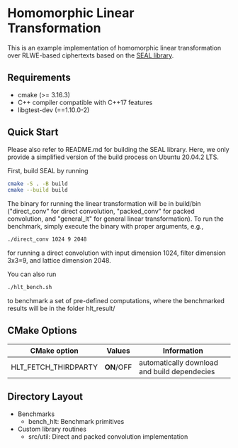 # Homomorphic Linear Transformation
This is an example implementation of homomorphic linear transformation over
RLWE-based ciphertexts based on the [SEAL library](https://github.com/microsoft/SEAL "SEAL").

## Requirements
- cmake (>= 3.16.3) 
- C++ compiler compatible with C++17 features
- libgtest-dev (==1.10.0-2)

## Quick Start
Please also refer to README.md for building the SEAL library. Here, we only
provide a simplified version of the build process on Ubuntu 20.04.2 LTS.

First, build SEAL by running

```sh
cmake -S . -B build
cmake --build build
```

The binary for running the linear transformation will be in build/bin
("direct_conv" for direct convolution, "packed_conv" for packed convolution,
and "general_lt" for general linear transformation). To run the benchmark,
simply execute the binary with proper arguments, e.g.,
```sh
./direct_conv 1024 9 2048
```
for running a direct convolution with input dimension 1024, filter dimension
 3x3=9, and lattice dimension 2048.

 You can also run 
```sh
./hlt_bench.sh
```
to benchmark a set of pre-defined computations, where the benchmarked results
will be in the folder hlt_result/

## CMake Options

| CMake option | Values | Information |
| --- | --- | --- |
| HLT_FETCH_THIRDPARTY | **ON**/OFF | automatically download and build dependecies

## Directory Layout
- Benchmarks
  - bench_hlt: Benchmark primitives
- Custom library routines
  - src/util: Direct and packed convolution implementation
